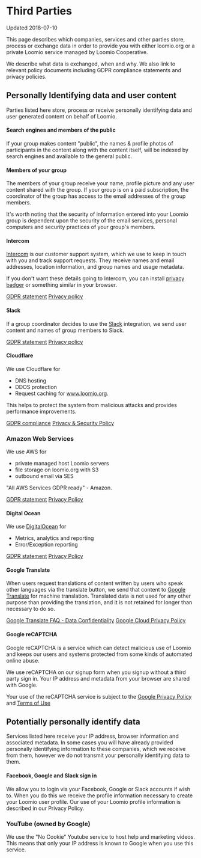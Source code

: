 # Third Parties

Updated 2018-07-10

This page describes which companies, services and other parties store, process or exchange data in order to provide you with either loomio.org or a private Loomio service managed by Loomio Cooperative.

We describe what data is exchanged, when and why. We also link to relevant policy documents including GDPR compliance statements and privacy policies.

## Personally Identifying data and user content
Parties listed here store, process or receive personally identifying data and user generated content on behalf of Loomio.

#### Search engines and members of the public
If your group makes content "public", the names & profile photos of participants in the content along with the content itself, will be indexed by search engines and available to the general public.

#### Members of your group
The members of your group receive your name, profile picture and any user content shared with the group. If your group is on a paid subscription, the coordinator of the group has access to the email addresses of the group members.

It's worth noting that the security of information entered into your Loomio group is dependent upon the security of the email services, personal computers and security practices of your group's members.

#### Intercom
[Intercom](https://intercom.com) is our customer support system, which we use to keep in touch with you and track support requests. They receive names and email addresses, location information, and group names and usage metadata.

If you don't want these details going to Intercom, you can install [privacy badger](https://www.eff.org/privacybadger) or something similar in your browser.

[GDPR statement](https://docs.intercom.com/pricing-privacy-and-terms/data-protection/how-were-preparing-for-gdpr)
[Privacy policy](https://docs.intercom.com/pricing-privacy-and-terms/privacy/intercom-inc-privacy-policy)

#### Slack
If a group coordinator decides to use the [Slack](https://slack.com/) integration, we send user content and names of group members to Slack.

[GDPR statement](https://slack.com/gdpr)
[Privacy policy](https://slack.com/privacy-policy)

<!-- #### Chargify
We use [Chargify](https://chargify.com) to manage subscriptions and process credit card transactions. If you sign up for a paid loomio.org subscription, Chargify receives your name and email address and your group's name and id. You will then be asked to provide your credit card details and billing address directly to Chargify. Loomio does not hold your credit card details .

[GDPR statement](https://help.chargify.com/my-account/gdpr.html)
[Privacy policy](https://www.chargify.com/privacy-policy/) -->

<!-- #### Heroku
[Heroku](https://heroku.com) provide servers and services (known as an Application platform) to run loomio.org. Heroku is owned and operated by Salesforce. They are trusted with securely hosting our application database and running our core systems.

> Salesforce has certified certain of its services under the EU-U.S. Privacy Shield Framework and the Swiss-U.S. Privacy Shield Framework

[Salesforce GDPR page](https://www.salesforce.com/blog/2017/07/salesforce-gdpr-july-2017.html)
[Heroku privacy policy](https://www.heroku.com/policy/privacy)
[Heroku Security Privacy and Compliance page] (https://devcenter.heroku.com/articles/security-privacy-compliance) -->

#### Cloudflare

We use Cloudflare for

- DNS hosting
- DDOS protection
- Request caching for www.loomio.org.

This helps to protect the system from malicious attacks and provides performance improvements.

[GDPR compliance](https://www.cloudflare.com/gdpr/introduction/)
[Privacy & Security Policy](https://www.cloudflare.com/security-policy/)

### Amazon Web Services

We use AWS for

- private managed host Loomio servers
- file storage on loomio.org with S3
- outbound email via SES

"All AWS Services GDPR ready" - Amazon.

[GDPR statement](https://aws.amazon.com/compliance/gdpr-center/)
[Privacy Policy](https://aws.amazon.com/privacy/)

#### Digital Ocean
We use [DigitalOcean](https://digitalocean.com) for

- Metrics, analytics and reporting
- Error/Exception reporting

[GDPR statement](https://www.digitalocean.com/security/gdpr/)
[Privacy Policy](https://www.digitalocean.com/legal/privacy/)

#### Google Translate
When users request translations of content written by users who speak other languages via the translate button, we send that content to [Google Translate](https://cloud.google.com/translate/) for machine translation. Translated data is not used for any other purpose than providing the translation, and it is not retained for longer than necessary to do so.

[Google Translate FAQ - Data Confidentiality](https://cloud.google.com/translate/faq#data_confidentiality)
[Google Cloud Privacy Policy](https://cloud.google.com/security/privacy/)

#### Google reCAPTCHA
Google reCAPTCHA is a service which can detect malicious use of Loomio and keeps our users and systems protected from some kinds of automated online abuse.

We use reCAPTCHA on our signup form when you signup without a third party sign in. Your IP address and metadata from your browser are shared with Google.

Your use of the reCAPTCHA service is subject to the [Google Privacy Policy](https://policies.google.com/privacy) and [Terms of Use](https://policies.google.com/terms)


## Potentially personally identify data
Services listed here receive your IP address, browser information and associated metadata. In some cases you will have already provided personally identifying information to these companies, which we receive from them, however we do not transmit your personally identifying data to them.

#### Facebook, Google and Slack sign in
We allow you to login via your Facebook, Google or Slack accounts if wish to. When you do this we receive the profile information necessary to create your Loomio user profile. Our use of your Loomio profile information is described in our Privacy Policy.

### YouTube (owned by Google)
We use the "No Cookie" Youtube service to host help and marketing videos. This means that only your IP address is known to Google when you use this service.
